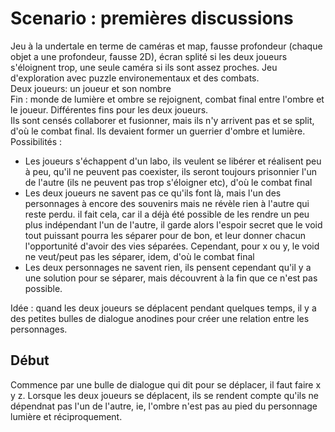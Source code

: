 # Scenario : premières discussions
Jeu à la undertale en terme de caméras et map, fausse profondeur (chaque objet a une profondeur, fausse 2D), écran splité si les deux joueurs s'éloignent trop, une seule caméra si ils sont assez proches.
Jeu d'exploration avec puzzle environementaux et des combats.  
Deux joueurs: un joueur et son nombre  
Fin : monde de lumière et ombre se rejoignent, combat final entre l'ombre et le joueur. Différentes fins pour les deux joueurs.  
Ils sont censés collaborer et fusionner, mais ils n'y arrivent pas et se split, d'où le combat final. Ils devaient former un guerrier d'ombre et lumière.  
Possibilités : 
+ Les joueurs s'échappent d'un labo, ils veulent se libérer et réalisent peu à peu, qu'il ne peuvent pas coexister, ils seront toujours prisonnier l'un de l'autre (ils ne peuvent pas trop s'éloigner etc), d'où le combat final
+ Les deux joueurs ne savent pas ce qu'ils font là, mais l'un des personnages à encore des souvenirs mais ne révèle rien à l'autre qui reste perdu. il fait cela, car il a déjà été possible de les rendre un peu plus indépendant l'un de l'autre, il garde alors l'espoir secret que le void tout puissant pourra les séparer pour de bon, et leur donner chacun l'opportunité d'avoir des vies séparées. Cependant, pour x ou y, le void ne veut/peut pas les séparer, idem, d'où le combat final
+ Les deux personnages ne savent rien, ils pensent cependant qu'il y a une solution pour se séparer, mais découvrent à la fin que ce n'est pas possible.

Idée : quand les deux joueurs se déplacent pendant quelques temps, il y a des petites bulles de dialogue anodines pour créer une relation entre les personnages.  

## Début 
Commence par une bulle de dialogue qui dit pour se déplacer, il faut faire x y z. Lorsque les deux joueurs se déplacent, ils se rendent compte qu'ils ne dépendnat pas l'un de l'autre, ie, l'ombre n'est pas au pied du personnage lumière et réciproquement.  
